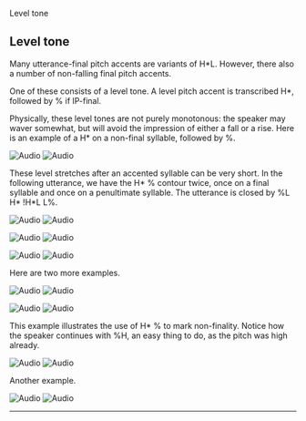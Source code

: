 Level tone <!-- function FrameUpdate(URL1, URL2) { parent.audio.location.href = URL1; parent.display.location.href = URL2; } // -->

Level tone
----------

Many utterance-final pitch accents are variants of H\*L. However, there also a number of non-falling final pitch accents.

One of these consists of a level tone. A level pitch accent is transcribed H\*, followed by % if IP-final.

Physically, these level tones are not purely monotonous: the speaker may waver somewhat, but will avoid the impression of either a fall or a rise. Here is an example of a H\* on a non-final syllable, followed by %.

![Audio](audio.gif) ![Audio](./audio/gif/018.gif)

These level stretches after an accented syllable can be very short. In the following utterance, we have the H\* % contour twice, once on a final syllable and once on a penultimate syllable. The utterance is closed by %L H\* !H\*L L%.

![Audio](audio.gif) ![Audio](./audio/gif/019a.gif)

![Audio](audio.gif) ![Audio](./audio/gif/019b.gif)

![Audio](audio.gif) ![Audio](./audio/gif/019c.gif)

Here are two more examples.

![Audio](audio.gif) ![Audio](./audio/gif/192.gif)

![Audio](audio.gif) ![Audio](./audio/gif/042.gif)

This example illustrates the use of H\* % to mark non-finality. Notice how the speaker continues with %H, an easy thing to do, as the pitch was high already.

![Audio](audio.gif) ![Audio](./audio/gif/247.gif)

Another example.

![Audio](audio.gif) ![Audio](./audio/gif/c411_d.gif)

* * *

